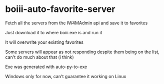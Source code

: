 # boiii-auto-favorite-server
Fetch all the servers from the IW4MAdmin api and save it to favorites

Just download it to where boiii.exe is and run it

It will overwrite your existing favorites

Some servers will appear as not responding despite them being on the list, can't do much about that (i think)

Exe was generated with auto-py-to-exe

Windows only for now, can't guarantee it working on Linux
